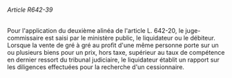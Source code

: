 ###### Article R642-39

Pour l'application du deuxième alinéa de l'article L. 642-20, le juge-commissaire est saisi par le ministère public, le liquidateur ou le débiteur. Lorsque la vente de gré à gré au profit d'une même personne porte sur un ou plusieurs biens pour un prix, hors taxe, supérieur au taux de compétence en dernier ressort du tribunal judiciaire, le liquidateur établit un rapport sur les diligences effectuées pour la recherche d'un cessionnaire.

